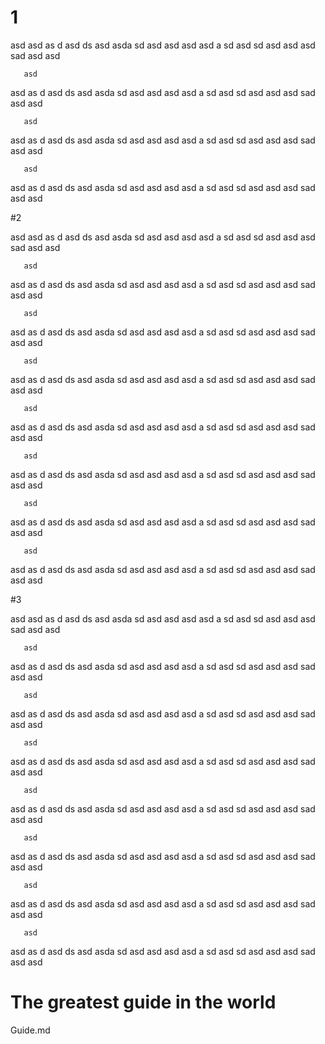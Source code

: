 # 1
asd 
asd 
as d
asd 
ds 
asd 
asda
sd asd
 asd
  asd
   asd a
   sd asd
    sd asd
     asd
      asd 
      sad asd
       asd

       asd 
asd 
as d
asd 
ds 
asd 
asda
sd asd
 asd
  asd
   asd a
   sd asd
    sd asd
     asd
      asd 
      sad asd
       asd
       
       asd 
asd 
as d
asd 
ds 
asd 
asda
sd asd
 asd
  asd
   asd a
   sd asd
    sd asd
     asd
      asd 
      sad asd
       asd
       
       asd 
asd 
as d
asd 
ds 
asd 
asda
sd asd
 asd
  asd
   asd a
   sd asd
    sd asd
     asd
      asd 
      sad asd
       asd
       

#2

asd 
asd 
as d
asd 
ds 
asd 
asda
sd asd
 asd
  asd
   asd a
   sd asd
    sd asd
     asd
      asd 
      sad asd
       asd

       asd 
asd 
as d
asd 
ds 
asd 
asda
sd asd
 asd
  asd
   asd a
   sd asd
    sd asd
     asd
      asd 
      sad asd
       asd
       
       asd 
asd 
as d
asd 
ds 
asd 
asda
sd asd
 asd
  asd
   asd a
   sd asd
    sd asd
     asd
      asd 
      sad asd
       asd
       
       asd 
asd 
as d
asd 
ds 
asd 
asda
sd asd
 asd
  asd
   asd a
   sd asd
    sd asd
     asd
      asd 
      sad asd
       asd

       asd 
asd 
as d
asd 
ds 
asd 
asda
sd asd
 asd
  asd
   asd a
   sd asd
    sd asd
     asd
      asd 
      sad asd
       asd

       asd 
asd 
as d
asd 
ds 
asd 
asda
sd asd
 asd
  asd
   asd a
   sd asd
    sd asd
     asd
      asd 
      sad asd
       asd
       
       asd 
asd 
as d
asd 
ds 
asd 
asda
sd asd
 asd
  asd
   asd a
   sd asd
    sd asd
     asd
      asd 
      sad asd
       asd
       
       asd 
asd 
as d
asd 
ds 
asd 
asda
sd asd
 asd
  asd
   asd a
   sd asd
    sd asd
     asd
      asd 
      sad asd
       asd

#3

asd 
asd 
as d
asd 
ds 
asd 
asda
sd asd
 asd
  asd
   asd a
   sd asd
    sd asd
     asd
      asd 
      sad asd
       asd

       asd 
asd 
as d
asd 
ds 
asd 
asda
sd asd
 asd
  asd
   asd a
   sd asd
    sd asd
     asd
      asd 
      sad asd
       asd
       
       asd 
asd 
as d
asd 
ds 
asd 
asda
sd asd
 asd
  asd
   asd a
   sd asd
    sd asd
     asd
      asd 
      sad asd
       asd
       
       asd 
asd 
as d
asd 
ds 
asd 
asda
sd asd
 asd
  asd
   asd a
   sd asd
    sd asd
     asd
      asd 
      sad asd
       asd

       asd 
asd 
as d
asd 
ds 
asd 
asda
sd asd
 asd
  asd
   asd a
   sd asd
    sd asd
     asd
      asd 
      sad asd
       asd

       asd 
asd 
as d
asd 
ds 
asd 
asda
sd asd
 asd
  asd
   asd a
   sd asd
    sd asd
     asd
      asd 
      sad asd
       asd
       
       asd 
asd 
as d
asd 
ds 
asd 
asda
sd asd
 asd
  asd
   asd a
   sd asd
    sd asd
     asd
      asd 
      sad asd
       asd
       
       asd 
asd 
as d
asd 
ds 
asd 
asda
sd asd
 asd
  asd
   asd a
   sd asd
    sd asd
     asd
      asd 
      sad asd
       asd

# The greatest guide in the world

Guide.md